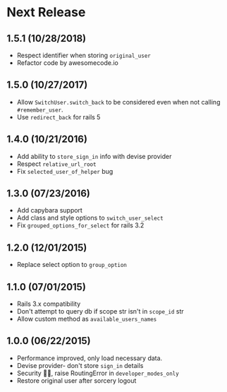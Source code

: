 # Next Release

## 1.5.1 (10/28/2018)

* Respect identifier when storing `original_user`
* Refactor code by awesomecode.io

## 1.5.0 (10/27/2017)

* Allow `SwitchUser.switch_back` to be considered even when not calling `#remember_user`.
* Use `redirect_back` for rails 5

## 1.4.0 (10/21/2016)

* Add ability to `store_sign_in` info with devise provider
* Respect `relative_url_root`
* Fix `selected_user_of_helper` bug

## 1.3.0 (07/23/2016)

* Add capybara support
* Add class and style options to `switch_user_select`
* Fix `grouped_options_for_select` for rails 3.2

## 1.2.0 (12/01/2015)

* Replace select option to `group_option`

## 1.1.0 (07/01/2015)

* Rails 3.x compatibility
* Don't attempt to query db if scope str isn't in `scope_id` str
* Allow custom method as `available_users_names`

## 1.0.0 (06/22/2015)

* Performance improved, only load necessary data.
* Devise provider- don't store `sign_in` details
* Security :guardsman:, raise RoutingError in `developer_modes_only`
* Restore original user after sorcery logout
